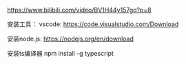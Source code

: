 https://www.bilibili.com/video/BV1H44y157gq?p=8

安装工具：
vscode: https://code.visualstudio.com/Download

安装node.js: https://nodejs.org/en/download

安装ts编译器
 npm install -g typescript

